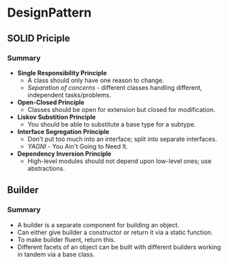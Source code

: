 # DesignPattern

## SOLID Priciple

### Summary

- **Single Responsibility Principle**
  - A class should only have one reason to change.
  - _Separation of concerns_ - different classes handling different, independent tasks/problems.
- **Open-Closed Principle**
  - Classes should be open for extension but closed for modification.
- **Liskov Substition Principle**
  - You should be able to substitute a base type for a subtype.
- **Interface Segregation Principle**
  - Don't put too much into an interface; split into separate interfaces.
  - _YAGNI_ - You Ain't Going to Need It.
- **Dependency Inversion Principle**
  - High-level modules should not depend upon low-level ones; use abstractions.

## Builder

### Summary

- A builder is a separate component for building an object.
- Can either give builder a constructor or return it via a static function.
- To make builder fluent, return this.
- Different facets of an object can be built with different builders working in tandem via a base class.
